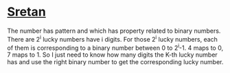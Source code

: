 # [Sretan](https://open.kattis.com/problems/sretan)

The number has pattern and which has property related to binary numbers. There are 2<sup>i</sup> lucky numbers have i digits. For those 2<sup>i</sup> lucky numbers, each of them is corresponding to a binary number between 0 to 2<sup>i</sup>-1. 4 maps to 0, 7 maps to 1. So I just need to know how many digits the K-th lucky number has and use the right binary number to get the corresponding lucky number.